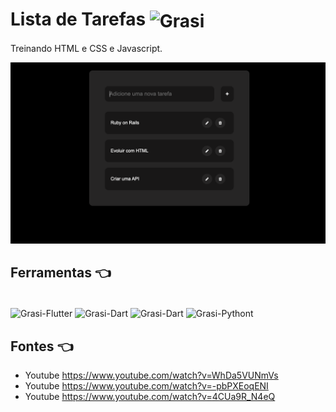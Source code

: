 # Lista de Tarefas <img align="center" alt="Grasi" height="70" width="80" src="https://media.giphy.com/media/jsNIKFrb6wZzKOXerG/giphy.gif">

Treinando HTML e CSS e Javascript.


<img src="Layout.png" alt="My cool logo"/>

## Ferramentas :point_left:
<div style="display: inline_block"><br>
  <img align="center" alt="Grasi-Flutter" height="30" width="40" src="https://cdn.jsdelivr.net/gh/devicons/devicon/icons/html5/html5-original.svg">
  <img align="center" alt="Grasi-Dart" height="30" width="40" src="https://cdn.jsdelivr.net/gh/devicons/devicon/icons/css3/css3-original.svg">
   <img align="center" alt="Grasi-Dart" height="30" width="40" src="https://cdn.jsdelivr.net/gh/devicons/devicon/icons/javascript/javascript-original.svg">
  <img align="center" alt="Grasi-Pythont" height="30" width="40" src="https://cdn.jsdelivr.net/gh/devicons/devicon/icons/vscode/vscode-original.svg">
  
</div>

## Fontes :point_left:

- Youtube https://www.youtube.com/watch?v=WhDa5VUNmVs
- Youtube https://www.youtube.com/watch?v=-pbPXEoqENI
- Youtube https://www.youtube.com/watch?v=4CUa9R_N4eQ
